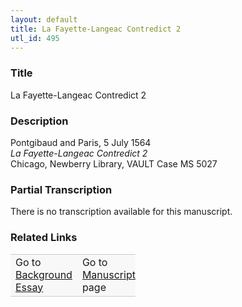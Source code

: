 ```yaml
---  
layout: default  
title: La Fayette-Langeac Contredict 2  
utl_id: 495
---
```


### Title

La Fayette-Langeac Contredict 2

### Description

<p>Pontgibaud and Paris, 5 July 1564<br /><em>La Fayette-Langeac Contredict 2</em><br />
Chicago, Newberry Library, VAULT Case MS 5027</p>



### Partial Transcription

<p>There is no transcription available for this manuscript.</p>



### Related Links

<table border="0.5" cellpadding="1" cellspacing="1" style="width: 200px; background-color:#F8F8F8;">
    <tbody style="border-color:#ccc">
        <tr style="border-color:#ccc">
            <td>Go to <a href="https://french.newberry.t-pen.org/essay/495" target="_blank">Background Essay</a></td>
            <td>Go to <a href="https://french.newberry.t-pen.org/www/record.html?id=495" target="_blank">Manuscript</a> page</td>
        </tr>
    </tbody>
</table>
